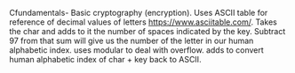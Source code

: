  Cfundamentals- Basic cryptography (encryption).
 Uses ASCII table for reference of decimal values of letters https://www.asciitable.com/.
 Takes the char and adds to it the number of spaces indicated by the key. 
 Subtract 97 from that sum will give us the number of the letter in our human alphabetic index.
 uses modular to deal with overflow.
 adds to convert human alphabetic index of char + key back to ASCII.
